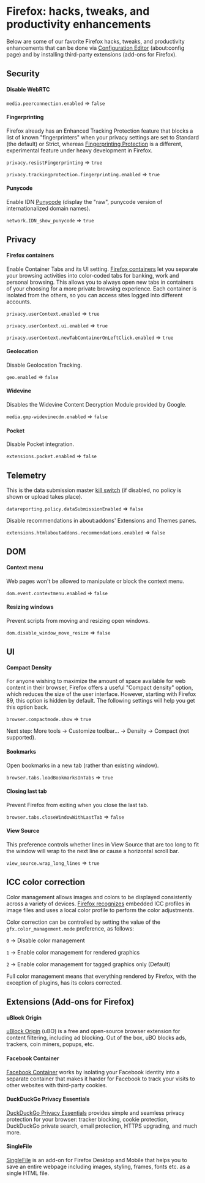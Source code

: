 # Firefox: hacks, tweaks, and productivity enhancements

Below are some of our favorite Firefox hacks, tweaks, and productivity enhancements that can be done via [Configuration Editor](https://support.mozilla.org/en-US/kb/about-config-editor-firefox) (about:config page) and by installing third-party extensions (add-ons for Firefox).

## Security

#### Disable WebRTC

`media.peerconnection.enabled` => `false`

#### Fingerprinting

Firefox already has an Enhanced Tracking Protection feature that blocks a list of known "fingerprinters" when your privacy settings are set to Standard (the default) or Strict, whereas [Fingerprinting Protection](https://support.mozilla.org/en-US/kb/firefox-protection-against-fingerprinting) is a different, experimental feature under heavy development in Firefox.

`privacy.resistFingerprinting` => `true`

`privacy.trackingprotection.fingerprinting.enabled` => `true`

#### Punycode

Enable IDN [Punycode](https://kb.mozillazine.org/Network.IDN_show_punycode) (display the "raw", punycode version of internationalized domain names).

`network.IDN_show_punycode` => `true`

## Privacy

#### Firefox containers

Enable Container Tabs and its UI setting. [Firefox containers](https://support.mozilla.org/en-US/kb/how-use-firefox-containers) let you separate your browsing activities into color-coded tabs for banking, work and personal browsing. This allows you to always open new tabs in containers of your choosing for a more private browsing experience. Each container is isolated from the others, so you can access sites logged into different accounts.

`privacy.userContext.enabled` => `true`

`privacy.userContext.ui.enabled` => `true`

`privacy.userContext.newTabContainerOnLeftClick.enabled` => `true`

#### Geolocation

Disable Geolocation Tracking.

`geo.enabled` => `false`

#### Widevine

Disables the Widevine Content Decryption Module provided by Google.

`media.gmp-widevinecdm.enabled` => `false`

#### Pocket

Disable Pocket integration.

`extensions.pocket.enabled` => `false`

## Telemetry

This is the data submission master [kill switch](https://firefox-source-docs.mozilla.org/toolkit/components/telemetry/internals/preferences.html) (if disabled, no policy is shown or upload takes place).

`datareporting.policy.dataSubmissionEnabled` => `false`

Disable recommendations in about:addons' Extensions and Themes panes.

`extensions.htmlaboutaddons.recommendations.enabled` => `false`

## DOM

#### Context menu

Web pages won't be allowed to manipulate or block the context menu.

`dom.event.contextmenu.enabled` => `false`

#### Resizing windows

Prevent scripts from moving and resizing open windows.

`dom.disable_window_move_resize` => `false`

## UI

#### Compact Density

For anyone wishing to maximize the amount of space available for web content in their browser, Firefox offers a useful "Compact density" option, which reduces the size of the user interface. However, starting with Firefox 89, this option is hidden by default. The following settings will help you get this option back.

`browser.compactmode.show` => `true`

Next step: More tools -> Customize toolbar... -> Density -> Compact (not supported).

#### Bookmarks

Open bookmarks in a new tab (rather than existing window).

`browser.tabs.loadBookmarksInTabs` => `true`

#### Closing last tab

Prevent Firefox from exiting when you close the last tab.

`browser.tabs.closeWindowWithLastTab` => `false`

#### View Source

This preference controls whether lines in View Source that are too long to fit the window will wrap to the next line or cause a horizontal scroll bar.

`view_source.wrap_long_lines` => `true`

## ICC color correction

Color management allows images and colors to be displayed consistently across a variety of devices. [Firefox recognizes](https://developer.mozilla.org/en-US/docs/Mozilla/Firefox/Releases/3.5/ICC_color_correction_in_Firefox) embedded ICC profiles in image files and uses a local color profile to perform the color adjustments.

Color correction can be controlled by setting the value of the `gfx.color_management.mode` preference, as follows:

`0` -> Disable color management

`1` -> Enable color management for rendered graphics

`2` -> Enable color management for tagged graphics only (Default)

Full color management means that everything rendered by Firefox, with the exception of plugins, has its colors corrected.

## Extensions (Add-ons for Firefox)

#### uBlock Origin

[uBlock Origin](https://addons.mozilla.org/en-US/firefox/addon/ublock-origin/) (uBO) is a free and open-source browser extension for content filtering, including ad blocking. Out of the box, uBO blocks ads, trackers, coin miners, popups, etc.

#### Facebook Container

[Facebook Container](https://addons.mozilla.org/en-US/firefox/addon/facebook-container/) works by isolating your Facebook identity into a separate container that makes it harder for Facebook to track your visits to other websites with third-party cookies.

#### DuckDuckGo Privacy Essentials

[DuckDuckGo Privacy Essentials](https://addons.mozilla.org/en-US/firefox/addon/duckduckgo-for-firefox/) provides simple and seamless privacy protection for your browser: tracker blocking, cookie protection, DuckDuckGo private search, email protection, HTTPS upgrading, and much more.

#### SingleFile

[SingleFile](https://addons.mozilla.org/en-US/firefox/addon/single-file/) is an add-on for Firefox Desktop and Mobile that helps you to save an entire webpage including images, styling, frames, fonts etc. as a single HTML file.
